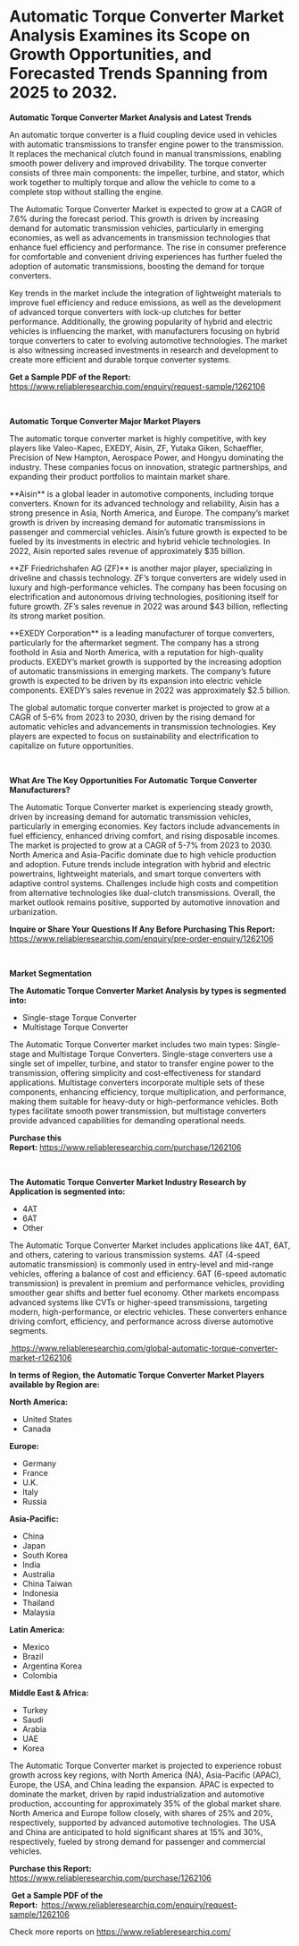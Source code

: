 <p><h1>Automatic Torque Converter Market Analysis Examines its Scope on Growth Opportunities, and Forecasted Trends Spanning from 2025 to 2032.</h1></p><p><strong>Automatic Torque Converter Market Analysis and Latest Trends</strong></p>
<p><p>An automatic torque converter is a fluid coupling device used in vehicles with automatic transmissions to transfer engine power to the transmission. It replaces the mechanical clutch found in manual transmissions, enabling smooth power delivery and improved drivability. The torque converter consists of three main components: the impeller, turbine, and stator, which work together to multiply torque and allow the vehicle to come to a complete stop without stalling the engine.</p><p>The Automatic Torque Converter Market is expected to grow at a CAGR of 7.6% during the forecast period. This growth is driven by increasing demand for automatic transmission vehicles, particularly in emerging economies, as well as advancements in transmission technologies that enhance fuel efficiency and performance. The rise in consumer preference for comfortable and convenient driving experiences has further fueled the adoption of automatic transmissions, boosting the demand for torque converters.</p><p>Key trends in the market include the integration of lightweight materials to improve fuel efficiency and reduce emissions, as well as the development of advanced torque converters with lock-up clutches for better performance. Additionally, the growing popularity of hybrid and electric vehicles is influencing the market, with manufacturers focusing on hybrid torque converters to cater to evolving automotive technologies. The market is also witnessing increased investments in research and development to create more efficient and durable torque converter systems.</p></p>
<p><strong>Get a Sample PDF of the Report:&nbsp;</strong> <a href="https://www.reliableresearchiq.com/enquiry/request-sample/1262106?utm_campaign=1170&utm_medium=2&utm_source=Github&utm_content=ia&utm_term=21012025&utm_id=automatic-torque-converter">https://www.reliableresearchiq.com/enquiry/request-sample/1262106</a></p>
<p>&nbsp;</p>
<p><strong>Automatic Torque Converter Major Market Players</strong></p>
<p><p>The automatic torque converter market is highly competitive, with key players like Valeo-Kapec, EXEDY, Aisin, ZF, Yutaka Giken, Schaeffler, Precision of New Hampton, Aerospace Power, and Hongyu dominating the industry. These companies focus on innovation, strategic partnerships, and expanding their product portfolios to maintain market share.</p><p>**Aisin** is a global leader in automotive components, including torque converters. Known for its advanced technology and reliability, Aisin has a strong presence in Asia, North America, and Europe. The company’s market growth is driven by increasing demand for automatic transmissions in passenger and commercial vehicles. Aisin’s future growth is expected to be fueled by its investments in electric and hybrid vehicle technologies. In 2022, Aisin reported sales revenue of approximately $35 billion.</p><p>**ZF Friedrichshafen AG (ZF)** is another major player, specializing in driveline and chassis technology. ZF’s torque converters are widely used in luxury and high-performance vehicles. The company has been focusing on electrification and autonomous driving technologies, positioning itself for future growth. ZF’s sales revenue in 2022 was around $43 billion, reflecting its strong market position.</p><p>**EXEDY Corporation** is a leading manufacturer of torque converters, particularly for the aftermarket segment. The company has a strong foothold in Asia and North America, with a reputation for high-quality products. EXEDY’s market growth is supported by the increasing adoption of automatic transmissions in emerging markets. The company’s future growth is expected to be driven by its expansion into electric vehicle components. EXEDY’s sales revenue in 2022 was approximately $2.5 billion.</p><p>The global automatic torque converter market is projected to grow at a CAGR of 5-6% from 2023 to 2030, driven by the rising demand for automatic vehicles and advancements in transmission technologies. Key players are expected to focus on sustainability and electrification to capitalize on future opportunities.</p></p>
<p>&nbsp;</p>
<p><strong>What Are The Key Opportunities For Automatic Torque Converter Manufacturers?</strong></p>
<p><p>The Automatic Torque Converter market is experiencing steady growth, driven by increasing demand for automatic transmission vehicles, particularly in emerging economies. Key factors include advancements in fuel efficiency, enhanced driving comfort, and rising disposable incomes. The market is projected to grow at a CAGR of 5-7% from 2023 to 2030. North America and Asia-Pacific dominate due to high vehicle production and adoption. Future trends include integration with hybrid and electric powertrains, lightweight materials, and smart torque converters with adaptive control systems. Challenges include high costs and competition from alternative technologies like dual-clutch transmissions. Overall, the market outlook remains positive, supported by automotive innovation and urbanization.</p></p>
<p><strong>Inquire or Share Your Questions If Any Before Purchasing This Report:</strong> <a href="https://www.reliableresearchiq.com/enquiry/pre-order-enquiry/1262106?utm_campaign=1170&utm_medium=2&utm_source=Github&utm_content=ia&utm_term=21012025&utm_id=automatic-torque-converter">https://www.reliableresearchiq.com/enquiry/pre-order-enquiry/1262106</a></p>
<p>&nbsp;</p>
<p><strong>Market Segmentation</strong></p>
<p><strong>The Automatic Torque Converter Market Analysis by types is segmented into:</strong></p>
<p><ul><li>Single-stage Torque Converter</li><li>Multistage Torque Converter</li></ul></p>
<p><p>The Automatic Torque Converter market includes two main types: Single-stage and Multistage Torque Converters. Single-stage converters use a single set of impeller, turbine, and stator to transfer engine power to the transmission, offering simplicity and cost-effectiveness for standard applications. Multistage converters incorporate multiple sets of these components, enhancing efficiency, torque multiplication, and performance, making them suitable for heavy-duty or high-performance vehicles. Both types facilitate smooth power transmission, but multistage converters provide advanced capabilities for demanding operational needs.</p></p>
<p><strong>Purchase this Report:&nbsp;</strong><a href="https://www.reliableresearchiq.com/purchase/1262106?utm_campaign=1170&utm_medium=2&utm_source=Github&utm_content=ia&utm_term=21012025&utm_id=automatic-torque-converter">https://www.reliableresearchiq.com/purchase/1262106</a></p>
<p>&nbsp;</p>
<p><strong>The Automatic Torque Converter Market Industry Research by Application is segmented into:</strong></p>
<p><ul><li>4AT</li><li>6AT</li><li>Other</li></ul></p>
<p><p>The Automatic Torque Converter Market includes applications like 4AT, 6AT, and others, catering to various transmission systems. 4AT (4-speed automatic transmission) is commonly used in entry-level and mid-range vehicles, offering a balance of cost and efficiency. 6AT (6-speed automatic transmission) is prevalent in premium and performance vehicles, providing smoother gear shifts and better fuel economy. Other markets encompass advanced systems like CVTs or higher-speed transmissions, targeting modern, high-performance, or electric vehicles. These converters enhance driving comfort, efficiency, and performance across diverse automotive segments.</p></p>
<p><a href="https://www.reliableresearchiq.com/global-automatic-torque-converter-market-r1262106?utm_campaign=1170&utm_medium=2&utm_source=Github&utm_content=ia&utm_term=21012025&utm_id=automatic-torque-converter">&nbsp;https://www.reliableresearchiq.com/global-automatic-torque-converter-market-r1262106</a></p>
<p><strong>In terms of Region, the Automatic Torque Converter Market Players available by Region are:</strong></p>
<p>
    <p> <strong> North America: </strong>
        <ul>
            <li>United States</li>
            <li>Canada</li>
        </ul>
        </p> 
    <p> <strong> Europe: </strong>
        <ul>
            <li>Germany</li>
            <li>France</li>
            <li>U.K.</li>
            <li>Italy</li>
            <li>Russia</li>
        </ul>
        </p> 
    <p> <strong> Asia-Pacific: </strong>
        <ul>
            <li>China</li>
            <li>Japan</li>
            <li>South Korea</li>
            <li>India</li>
            <li>Australia</li>
            <li>China Taiwan</li>
            <li>Indonesia</li>
            <li>Thailand</li>
            <li>Malaysia</li>
        </ul>
        </p> 
    <p> <strong> Latin America: </strong>
        <ul>
            <li>Mexico</li>
            <li>Brazil</li>
            <li>Argentina Korea</li>
            <li>Colombia</li>
        </ul>
        </p> 
    <p> <strong> Middle East & Africa: </strong>
        <ul>
            <li>Turkey</li>
            <li>Saudi</li>
            <li>Arabia</li>
            <li>UAE</li>
            <li>Korea</li>
        </ul>
    </p>
    </p>
<p><p>The Automatic Torque Converter market is projected to experience robust growth across key regions, with North America (NA), Asia-Pacific (APAC), Europe, the USA, and China leading the expansion. APAC is expected to dominate the market, driven by rapid industrialization and automotive production, accounting for approximately 35% of the global market share. North America and Europe follow closely, with shares of 25% and 20%, respectively, supported by advanced automotive technologies. The USA and China are anticipated to hold significant shares at 15% and 30%, respectively, fueled by strong demand for passenger and commercial vehicles.</p></p>
<p><strong>Purchase this Report: </strong><a href="https://www.reliableresearchiq.com/purchase/1262106?utm_campaign=1170&utm_medium=2&utm_source=Github&utm_content=ia&utm_term=21012025&utm_id=automatic-torque-converter">https://www.reliableresearchiq.com/purchase/1262106</a></p>
<p>&nbsp;<strong>Get a Sample PDF of the Report:&nbsp;&nbsp;</strong><a href="https://www.reliableresearchiq.com/enquiry/request-sample/1262106?utm_campaign=1170&utm_medium=2&utm_source=Github&utm_content=ia&utm_term=21012025&utm_id=automatic-torque-converter">https://www.reliableresearchiq.com/enquiry/request-sample/1262106</a></p>
<p><strong></strong></p>
<p>Check more reports on <a href="https://www.reliableresearchiq.com/?utm_campaign=1170&utm_medium=2&utm_source=Github&utm_content=ia&utm_term=21012025&utm_id=automatic-torque-converter">https://www.reliableresearchiq.com/</a></p>